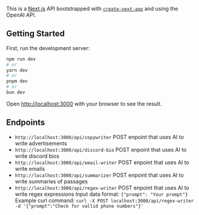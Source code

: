 This is a [Next.js](https://nextjs.org/) API bootstrapped with [`create-next-app`](https://github.com/vercel/next.js/tree/canary/packages/create-next-app) and using the OpenAI API.

## Getting Started

First, run the development server:

```bash
npm run dev
# or
yarn dev
# or
pnpm dev
# or
bun dev
```

Open [http://localhost:3000](http://localhost:3000) with your browser to see the result.

## Endpoints
 - ```http://localhost:3000/api/copywriter``` POST enpoint that uses AI to write advertisements
 - ```http://localhost:3000/api/discord-bio``` POST enpoint that uses AI to write discord bios
 - ```http://localhost:3000/api/email-writer``` POST enpoint that uses AI to write emails
 - ```http://localhost:3000/api/summarizer``` POST enpoint that uses AI to write summaries of passages
 - ```http://localhost:3000/api/regex-writer``` POST enpoint that uses AI to write regex expressions
 Input data format: ```{"prompt": "Your prompt"}```
 Example curl command: ```curl -X POST localhost:3000/api/regex-writer -d '{"prompt":"Check for vallid phone numbers"}'```
